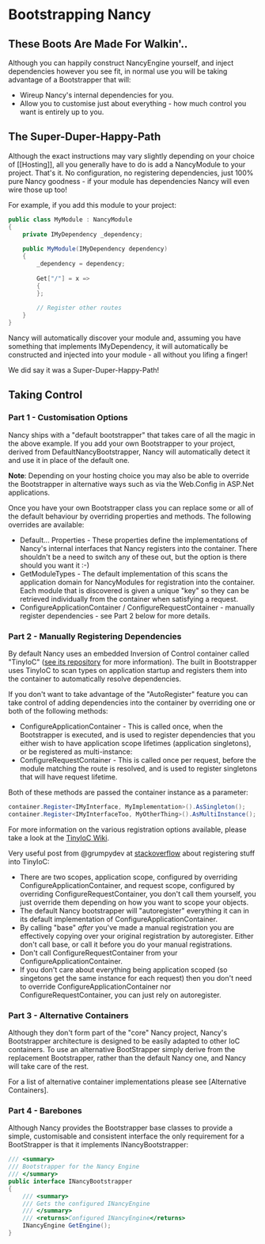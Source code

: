 # Bootstrapping Nancy #

## These Boots Are Made For Walkin'.. ##

Although you can happily construct NancyEngine yourself, and inject dependencies however you see fit, in normal use you will be taking advantage of a Bootstrapper that will:

* Wireup Nancy's internal dependencies for you.
* Allow you to customise just about everything - how much control you want is entirely up to you.

## The Super-Duper-Happy-Path ##

Although the exact instructions may vary slightly depending on your choice of [[Hosting]], all you generally have to do is add a NancyModule to your project. That's it. No configuration, no registering dependencies, just 100% pure Nancy goodness - if your module has dependencies Nancy will even wire those up too!

For example, if you add this module to your project:
```c#
public class MyModule : NancyModule
{
    private IMyDependency _dependency;
     
    public MyModule(IMyDependency dependency)
    {
        _dependency = dependency;
          
        Get["/"] = x =>
        {
        };
         
        // Register other routes
    }
}
```
Nancy will automatically discover your module and, assuming you have something that implements IMyDependency, it will automatically be constructed and injected into your module - all without you lifing a finger!

We did say it was a Super-Duper-Happy-Path!

## Taking Control ##

### Part 1 - Customisation Options ###

Nancy ships with a "default bootstrapper" that takes care of all the magic in the above example. If you add your own Bootstrapper to your project, derived from DefaultNancyBootstrapper, Nancy will automatically detect it and use it in place of the default one. 

**Note**: Depending on your hosting choice you may also be able to override the Bootstrapper in alternative ways such as via the Web.Config in ASP.Net applications.

Once you have your own Bootstrapper class you can replace some or all of the default behaviour by overriding properties and methods. The following overrides are available:

* Default... Properties - These properties define the implementations of Nancy's internal interfaces that Nancy registers into the container. There shouldn't be a need to switch any of these out, but the option is there should you want it :-)
* GetModuleTypes - The default implementation of this scans the application domain for NancyModules for registration into the container. Each module that is discovered is given a unique "key" so they can be retrieved individually from the container when satisfying a request.
* ConfigureApplicationContainer / ConfigureRequestContainer - manually register dependencies - see Part 2 below for more details. 

### Part 2 - Manually Registering Dependencies ###

By default Nancy uses an embedded Inversion of Control container called "TinyIoC" ([see its repository](https://github.com/grumpydev/TinyIoC) for more information). The built in Bootstrapper uses TinyIoC to scan types on application startup and registers them into the container to automatically resolve dependencies.

If you don't want to take advantage of the "AutoRegister" feature you can take control of adding dependencies into the container by overriding one or both of the following methods:

* ConfigureApplicationContainer - This is called once, when the Bootstrapper is executed, and is used to register dependencies that you either wish to have application scope lifetimes (application singletons), or be registered as multi-instance:
* ConfigureRequestContainer - This is called once per request, before the module matching the route is resolved, and is used to register singletons that will have request lifetime. 

Both of these methods are passed the container instance as a parameter:

```c#
container.Register<IMyInterface, MyImplementation>().AsSingleton();
container.Register<IMyInterfaceToo, MyOtherThing>().AsMultiInstance();
```

For more information on the various registration options available, please take a look at the [TinyIoC Wiki](https://github.com/grumpydev/TinyIoC/wiki).

Very useful post from @grumpydev at [stackoverflow](http://stackoverflow.com/a/9572032/196451) about registering stuff into TinyIoC:

* There are two scopes, application scope, configured by overriding ConfigureApplicationContainer, and request scope, configured by overriding ConfigureRequestContainer, you don't call them yourself, you just override them depending on how you want to scope your objects.
* The default Nancy bootstrapper will "autoregister" everything it can in its default implementation of ConfigureApplicationContainer.
* By calling "base" *after* you've made a manual registration you are effectively copying over your original registration by autoregister. Either don't call base, or call it before you do your manual registrations.
* Don't call ConfigureRequestContainer from your ConfigureApplicationContainer.
* If you don't care about everything being application scoped (so singetons get the same instance for each request) then you don't need to override ConfigureApplicationContainer nor ConfigureRequestContainer, you can just rely on autoregister.

### Part 3 - Alternative Containers ###

Although they don't form part of the "core" Nancy project, Nancy's Bootstrapper architecture is designed to be easily adapted to other IoC containers. To use an alternative BootStrapper simply derive from the replacement Bootstrapper, rather than the default Nancy one, and Nancy will take care of the rest.

For a list of alternative container implementations please see [Alternative Containers].

### Part 4 - Barebones ###

Although Nancy provides the Bootstrapper base classes to provide a simple, customisable and consistent interface the only requirement for a BootStrapper is that it implements INancyBootstrapper:

```c#
/// <summary>
/// Bootstrapper for the Nancy Engine
/// </summary>
public interface INancyBootstrapper
{
    /// <summary>
    /// Gets the configured INancyEngine
    /// </summary>
    /// <returns>Configured INancyEngine</returns>
    INancyEngine GetEngine();
}
```
